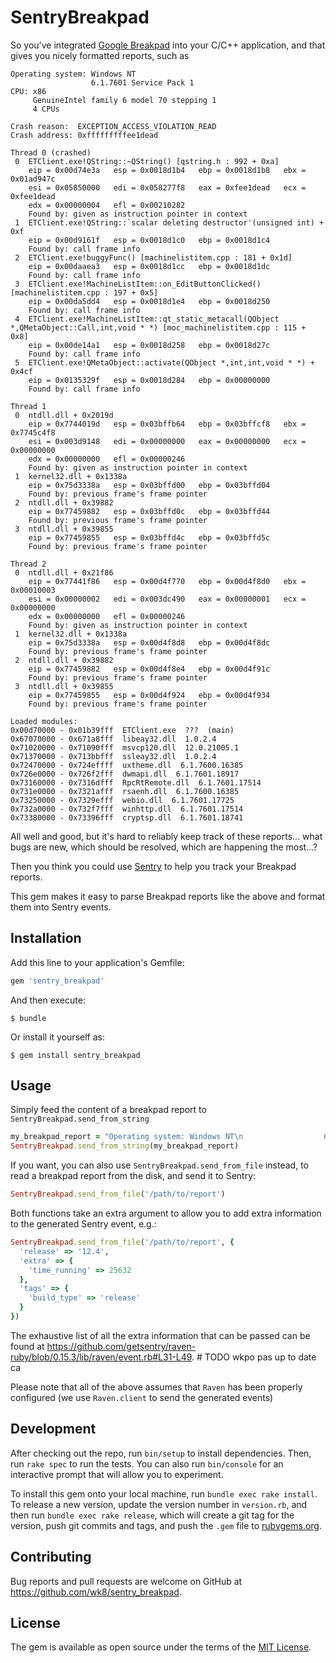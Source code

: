 # SentryBreakpad

So you've integrated [Google
Breakpad](https://chromium.googlesource.com/breakpad/breakpad/) into your C/C++
application, and that gives you nicely formatted reports, such as

```
Operating system: Windows NT
                  6.1.7601 Service Pack 1
CPU: x86
     GenuineIntel family 6 model 70 stepping 1
     4 CPUs

Crash reason:  EXCEPTION_ACCESS_VIOLATION_READ
Crash address: 0xfffffffffee1dead

Thread 0 (crashed)
 0  ETClient.exe!QString::~QString() [qstring.h : 992 + 0xa]
    eip = 0x00d74e3a   esp = 0x0018d1b4   ebp = 0x0018d1b8   ebx = 0x01ad947c
    esi = 0x05850000   edi = 0x058277f8   eax = 0xfee1dead   ecx = 0xfee1dead
    edx = 0x00000004   efl = 0x00210282
    Found by: given as instruction pointer in context
 1  ETClient.exe!QString::`scalar deleting destructor'(unsigned int) + 0xf
    eip = 0x00d9161f   esp = 0x0018d1c0   ebp = 0x0018d1c4
    Found by: call frame info
 2  ETClient.exe!buggyFunc() [machinelistitem.cpp : 181 + 0x1d]
    eip = 0x00daaea3   esp = 0x0018d1cc   ebp = 0x0018d1dc
    Found by: call frame info
 3  ETClient.exe!MachineListItem::on_EditButtonClicked() [machinelistitem.cpp : 197 + 0x5]
    eip = 0x00da5dd4   esp = 0x0018d1e4   ebp = 0x0018d250
    Found by: call frame info
 4  ETClient.exe!MachineListItem::qt_static_metacall(QObject *,QMetaObject::Call,int,void * *) [moc_machinelistitem.cpp : 115 + 0x8]
    eip = 0x00de14a1   esp = 0x0018d258   ebp = 0x0018d27c
    Found by: call frame info
 5  ETClient.exe!QMetaObject::activate(QObject *,int,int,void * *) + 0x4cf
    eip = 0x0135329f   esp = 0x0018d284   ebp = 0x00000000
    Found by: call frame info

Thread 1
 0  ntdll.dll + 0x2019d
    eip = 0x7744019d   esp = 0x03bffb64   ebp = 0x03bffcf8   ebx = 0x7745c4f8
    esi = 0x003d9148   edi = 0x00000000   eax = 0x00000000   ecx = 0x00000000
    edx = 0x00000000   efl = 0x00000246
    Found by: given as instruction pointer in context
 1  kernel32.dll + 0x1338a
    eip = 0x75d3338a   esp = 0x03bffd00   ebp = 0x03bffd04
    Found by: previous frame's frame pointer
 2  ntdll.dll + 0x39882
    eip = 0x77459882   esp = 0x03bffd0c   ebp = 0x03bffd44
    Found by: previous frame's frame pointer
 3  ntdll.dll + 0x39855
    eip = 0x77459855   esp = 0x03bffd4c   ebp = 0x03bffd5c
    Found by: previous frame's frame pointer

Thread 2
 0  ntdll.dll + 0x21f86
    eip = 0x77441f86   esp = 0x00d4f770   ebp = 0x00d4f8d0   ebx = 0x00010003
    esi = 0x00000002   edi = 0x003dc490   eax = 0x00000001   ecx = 0x00000000
    edx = 0x00000000   efl = 0x00000246
    Found by: given as instruction pointer in context
 1  kernel32.dll + 0x1338a
    eip = 0x75d3338a   esp = 0x00d4f8d8   ebp = 0x00d4f8dc
    Found by: previous frame's frame pointer
 2  ntdll.dll + 0x39882
    eip = 0x77459882   esp = 0x00d4f8e4   ebp = 0x00d4f91c
    Found by: previous frame's frame pointer
 3  ntdll.dll + 0x39855
    eip = 0x77459855   esp = 0x00d4f924   ebp = 0x00d4f934
    Found by: previous frame's frame pointer

Loaded modules:
0x00d70000 - 0x01b39fff  ETClient.exe  ???  (main)
0x67070000 - 0x671a8fff  libeay32.dll  1.0.2.4
0x71020000 - 0x71090fff  msvcp120.dll  12.0.21005.1
0x71370000 - 0x713bbfff  ssleay32.dll  1.0.2.4
0x72470000 - 0x724effff  uxtheme.dll  6.1.7600.16385
0x726e0000 - 0x726f2fff  dwmapi.dll  6.1.7601.18917
0x73160000 - 0x7316dfff  RpcRtRemote.dll  6.1.7601.17514
0x731e0000 - 0x7321afff  rsaenh.dll  6.1.7600.16385
0x73250000 - 0x7329efff  webio.dll  6.1.7601.17725
0x732a0000 - 0x732f7fff  winhttp.dll  6.1.7601.17514
0x73380000 - 0x73396fff  cryptsp.dll  6.1.7601.18741
```

All well and good, but it's hard to reliably keep track of these reports... what bugs
are new, which should be resolved, which are happening the most...?

Then you think you could use [Sentry](https://getsentry.com) to help you track your
Breakpad reports.

This gem makes it easy to parse Breakpad reports like the above and format them into
Sentry events.

## Installation

Add this line to your application's Gemfile:

```ruby
gem 'sentry_breakpad'
```

And then execute:

    $ bundle

Or install it yourself as:

    $ gem install sentry_breakpad

## Usage

Simply feed the content of a breakpad report to `SentryBreakpad.send_from_string`

```ruby
my_breakpad_report = "Operating system: Windows NT\n                  6.1.7601 Service Pack 1..."
SentryBreakpad.send_from_string(my_breakpad_report)
```

If you want, you can also use `SentryBreakpad.send_from_file` instead, to read a
breakpad report from the disk, and send it to Sentry:

```ruby
SentryBreakpad.send_from_file('/path/to/report')
```

Both functions take an extra argument to allow you to add extra information to the
generated Sentry event, e.g.:

```ruby
SentryBreakpad.send_from_file('/path/to/report', {
  'release' => '12.4',
  'extra' => {
    'time_running' => 25632
  },
  'tags' => {
    'build_type' => 'release'
  }
})
```

The exhaustive list of all the extra information that can be passed can be found
at https://github.com/getsentry/raven-ruby/blob/0.15.3/lib/raven/event.rb#L31-L49. # TODO wkpo pas up to date ca

Please note that all of the above assumes that `Raven` has been properly configured
(we use `Raven.client` to send the generated events)

## Development

After checking out the repo, run `bin/setup` to install dependencies. Then, run `rake spec` to run the tests. You can also run `bin/console` for an interactive prompt that will allow you to experiment.

To install this gem onto your local machine, run `bundle exec rake install`. To release a new version, update the version number in `version.rb`, and then run `bundle exec rake release`, which will create a git tag for the version, push git commits and tags, and push the `.gem` file to [rubygems.org](https://rubygems.org).

## Contributing

Bug reports and pull requests are welcome on GitHub at https://github.com/wk8/sentry_breakpad.


## License

The gem is available as open source under the terms of the [MIT License](http://opensource.org/licenses/MIT).
